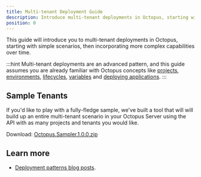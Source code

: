 ```yaml
---
title: Multi-tenant Deployment Guide
description: Introduce multi-tenant deployments in Octopus, starting with simple scenarios, then incorporating more complex capabilities over time.
position: 0
---
```


This guide will introduce you to multi-tenant deployments in Octopus, starting with simple scenarios, then incorporating more complex capabilities over time.

:::hint
Multi-tenant deployments are an advanced pattern, and this guide assumes you are already familiar with Octopus concepts like [projects](/docs/projects/index.md), [environments](/docs/infrastructure/environments/index.md), [lifecycles](/docs/deployment-process/lifecycles/index.md), [variables](/docs/projects/variables/index.md) and [deploying applications](/docs/deployment-examples/index.md).
:::

## Sample Tenants

If you'd like to play with a fully-fledge sample, we've built a tool that will will build up an entire multi-tenant scenario in your Octopus Server using the API with as many projects and tenants you would like.

Download: [Octopus.Sampler.1.0.0.zip](https://github.com/OctopusDeploy/Sampler/releases/tag/1.0.0)

## Learn more

- [Deployment patterns blog posts](https://www.octopus.com/blog/tag/Deployment%20Patterns).